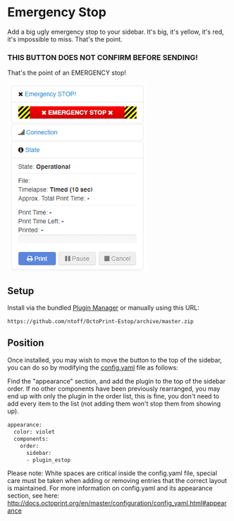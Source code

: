 # Emergency Stop

Add a big ugly emergency stop to your sidebar. It's big, it's yellow, it's red, it's impossible to miss. That's the point.

### THIS BUTTON DOES NOT CONFIRM BEFORE SENDING! 

That's the point of an EMERGENCY stop!

![](/extras/assets/img/plugins/estop/enabled.PNG)
## Setup

Install via the bundled [Plugin Manager](https://github.com/foosel/OctoPrint/wiki/Plugin:-Plugin-Manager)
or manually using this URL:

    https://github.com/ntoff/OctoPrint-Estop/archive/master.zip

## Position

Once installed, you may wish to move the button to the top of the sidebar, you can do so by modifying the [config.yaml](http://docs.octoprint.org/en/master/configuration/config_yaml.html) file as follows:

Find the "appearance" section, and add the plugin to the top of the sidebar order. If no other components have been previously rearranged, you may end up with only the plugin in the order list, this  is fine, you don't need to add every item to the list (not adding them  won't stop them from showing up).

	appearance:
	  color: violet
	  components:
		order:
		  sidebar:
		  - plugin_estop

Please note: White spaces are critical inside the config.yaml file, special care must be taken when adding or removing entries that the correct layout is maintained. For more information on config.yaml and its appearance section, see here: http://docs.octoprint.org/en/master/configuration/config_yaml.html#appearance
